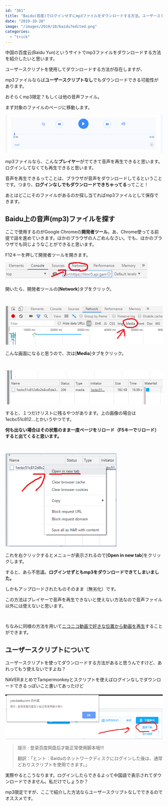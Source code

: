 ```yaml
---
id: "361"
title: "Baidu(百度)でログインせずにmp3ファイルをダウンロードする方法。ユーザースクリプト不要！"
date: "2019-10-28"
image: "/images/2019/10/baidu7edited.png"
categories: 
  - "trick"
---
```


中国の百度云(Baidu Yun)というサイトでmp3ファイルをダウンロードする方法を紹介したいと思います。

ユーザースクリプトを使用してダウンロードする方法が存在しますが、

mp3ファイルならば**ユーザースクリプトなし**でもダウンロードできる可能性があります。

おそらくmp3限定？もしくは他の音声ファイル。

まず対象のファイルのページに移動します。

![Baiduで表示されるmp3プレイヤー](/images/2019/10/baidu1.png)

mp3ファイルなら、こんな**プレイヤー**がでてきて音声を再生できると思います。ログインしてなくても再生できると思います。

音声を再生できるってことは、ブラウザが音声をダウンロードしてるということです。つまり、**ログインなしでもダウンロードできちゃってる**ってこと！

あとはどこにそのファイルがあるのか探し当てればmp3ファイルとして保存できます。

## Baidu上の音声(mp3)ファイルを探す

ここで使用するのがGoogle Chromeの**開発者ツール**。あ、Chrome使ってる前提で話を進めていきます。ほかのブラウザの人ごめんなさい。でも、ほかのブラウザでも同じようなことができると思います。

F12キーを押して開発者ツールを開きます。

![Chrome開発者ツールで[Network]タブを開く](/images/2019/10/baidu2.png)

開いたら、開発者ツールの\[**Network**\]タブをクリック。

 

![開発者ツールで[Media]タブを開く](/images/2019/10/baidu3.png)

こんな画面になると思うので、次は\[**Media**\]タブをクリック。

 

![開発者ツールでbaiduにアップロードされたmp3ファイルを探し出す](/images/2019/10/baidu4.png)

すると、１つだけリストに残るやつがあります。上の画像の場合は 1ecbc51c812...とかいうやつです。

**何も出ない場合はその状態のまま一度ページをリロード（F5キーでリロード）すると出てくると思います。**

 

![開発者ツールでbaidu上のファイルを保存する](/images/2019/10/baidu5.png)

これを右クリックするとメニューが表示されるので\[**Open in new tab**\]をクリックします。

すると、あら不思議。**ログインせずともmp3をダウンロードできてしまいました。**

しかもアップロードされたものそのまま（無劣化）です。

この方法はプレイヤーで音声を再生できないと使えない方法なので音声ファイル以外には使えないと思います。

 

ちなみに同様の方法を用いて[ニコニコ動画で好きな位置から動画を再生](https://tialight.com/810?old=https://tialight.com/?p=810)することができます。

## ユーザースクリプトについて

ユーザースクリプトを使ってダウンロードする方法があると思うんですけど、あれってもう使えないですよね？

NAVERまとめでTampermonkeyとスクリプトを使えばログインなしでダウンロードできるっぽいこと書いてあったけど

![Baiduにログインせずにファイルをダウンロードするユーザースクリプトが使えない](/images/2019/10/baidu6.png)

> 提示 : 登录百度网盘后才能正常使用脚本哦!!!
> 
> 翻訳：「ヒント：Baiduのネットワークディスクにログインした後は、通常どおりスクリプトを使用できます。」

実際やるとこうなります。ログインしたらできるよって中国語で表示されてダウンロードできません。私だけでしょうか？

mp3限定ですが、ここで紹介した方法ならユーザースクリプトなしでできるのでオススメです。
